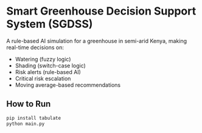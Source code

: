 # Smart Greenhouse Decision Support System (SGDSS)

A rule-based AI simulation for a greenhouse in semi-arid Kenya, making real-time decisions on:
- Watering (fuzzy logic)
- Shading (switch-case logic)
- Risk alerts (rule-based AI)
- Critical risk escalation
- Moving average-based recommendations

## How to Run
```bash
pip install tabulate
python main.py
